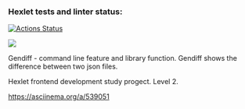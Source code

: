 ### Hexlet tests and linter status:
[![Actions Status](https://github.com/AnnaYellow/frontend-project-46/workflows/hexlet-check/badge.svg)](https://github.com/AnnaYellow/frontend-project-46/actions)


<a href="https://codeclimate.com/github/AnnaYellow/frontend-project-46/maintainability"><img src="https://api.codeclimate.com/v1/badges/5ddbab5d185622db97b4/maintainability" /></a>

Gendiff - command line feature and library function. Gendiff shows the difference between two json files.

Hexlet frontend development study progect.
Level 2.

https://asciinema.org/a/539051